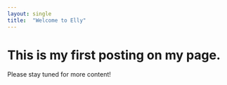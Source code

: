```yaml
---
layout: single
title:  "Welcome to Elly"
---
```


# This is my first posting on my page. 

Please stay tuned for more content!

